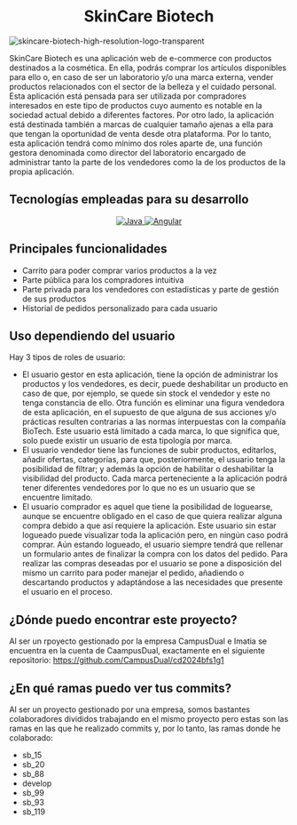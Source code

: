 <h1 align="center">SkinCare Biotech</h1>

![skincare-biotech-high-resolution-logo-transparent](https://github.com/iag0p0mb0/PFC_iagopombo/assets/145339059/fda847d5-bba4-427d-9352-376efa5d6694)

SkinCare Biotech es una aplicación web de e-commerce con productos destinados a la cosmética. En ella, podrás comprar los artículos disponibles para ello o, en caso de ser un laboratorio y/o una marca externa, vender productos relacionados con el sector de la belleza y el cuidado personal.  
Esta aplicación está pensada para ser utilizada por compradores interesados en este tipo de productos cuyo aumento es notable en la sociedad actual debido a diferentes factores. Por otro lado, la aplicación está destinada también a marcas de cualquier tamaño ajenas a ella para que tengan la oportunidad de venta desde otra plataforma.
Por lo tanto, esta aplicación tendrá como mínimo dos roles aparte de, una función  gestora denominada como director del laboratorio encargado de administrar tanto la parte de los vendedores como la de los productos de la propia aplicación. 

## Tecnologías empleadas para su desarrollo
<p align="center">
    <a href="https://www.oracle.com/java/">
    <img src="https://img.shields.io/badge/Java-11-blue.svg?logo=java&logoColor=white" alt="Java">
  </a>
  <a href="https://angular.io/">
    <img src="https://img.shields.io/badge/Angular-15.2.9-red.svg?logo=angular&logoColor=white" alt="Angular">
  </a>
</p>

## Principales funcionalidades
  - Carrito para poder comprar varios productos a la vez
  - Parte pública para los compradores intuitiva
  - Parte privada para los vendedores con estadísticas y parte de gestión de sus productos
  - Historial de pedidos personalizado para cada usuario

## Uso dependiendo del usuario
Hay 3 tipos de roles de usuario:
  - El usuario gestor en esta aplicación, tiene la opción de administrar los productos y los vendedores, es decir, puede deshabilitar un producto en caso de que, por ejemplo, se quede sin stock el vendedor y este no tenga constancia de ello. Otra función es eliminar una figura vendedora de esta aplicación, en el supuesto de que alguna de sus acciones y/o prácticas resulten contrarias a las normas interpuestas con la compañía BioTech. Este usuario está limitado a cada marca, lo que significa que, solo puede existir un usuario de esta tipología por marca.
  - El usuario vendedor tiene las funciones de subir productos, editarlos, añadir ofertas, categorías, para que, posteriormente, el usuario tenga la posibilidad de filtrar; y además la opción de habilitar o deshabilitar la visibilidad del producto. Cada marca perteneciente a la aplicación podrá tener diferentes vendedores por lo que no es un usuario que se encuentre limitado.
  - El usuario comprador es aquel que tiene la posibilidad de loguearse, aunque se encuentre obligado en el caso de que quiera realizar alguna compra debido a que así requiere la aplicación. Este usuario sin estar logueado puede visualizar toda la aplicación  pero, en ningún caso podrá comprar. Aún estando logueado, el usuario siempre tendrá que rellenar un formulario antes de finalizar la compra con los datos del pedido. Para realizar las compras deseadas por el usuario se pone a disposición del mismo un carrito para poder manejar el pedido, añadiendo o descartando productos y adaptándose a las necesidades que presente el usuario en el proceso.

## ¿Dónde puedo encontrar este proyecto?
Al ser un rpoyecto gestionado por la empresa CampusDual e Imatia se encuentra en la cuenta de CaampusDual, exactamente en el siguiente repositorio: https://github.com/CampusDual/cd2024bfs1g1

## ¿En qué ramas puedo ver tus commits?
Al ser un proyecto gestionado por una empresa, somos bastantes colaboradores divididos trabajando en el mismo proyecto pero estas son las ramas en las que he realizado commits y, por lo tanto, las ramas donde he colaborado:
  - sb_15
  - sb_20
  - sb_88
  - develop
  - sb_99
  - sb_93
  - sb_119
